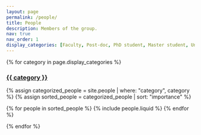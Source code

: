 ```yaml
---
layout: page
permalink: /people/
title: People
description: Members of the group.
nav: true
nav_order: 1
display_categories: [Faculty, Post-doc, PhD student, Master student, Undergraduate, Alumni]
---
```



<!-- pages/people.md -->
<div class="people">

  <!-- Display categorized projects -->
  {% for category in page.display_categories %}  

  <a id="{{ category }}" href=".#{{ category }}">
    <h3 class="category">{{ category }}</h3>
  </a>

  {% assign categorized_people = site.people | where: "category", category %}
  {% assign sorted_people = categorized_people | sort: "importance" %}

  <div class="container">
    <div class="row row-cols-1 row-cols-md-2">
    {% for people in sorted_people %}
      {% include people.liquid %}
    {% endfor %}
    </div>
  </div>

  {% endfor %}


</div>

